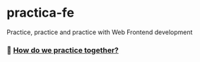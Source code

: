 # practica-fe
Practice, practice and practice with Web Frontend development

### :notebook_with_decorative_cover: [How do we practice together?](https://github.com/UIT-WORKSHOP/Guides/blob/practica/practica/how-to.md)
